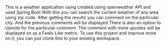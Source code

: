 This is a weather application using created using openweather API and used Spring Boot
With this you can search the current weather of any area using zip code.
After getting the results you can comment on the particular city. And the previous comments will be displayed
There is also an option to Upvote for the particular comment.
The comment with more upvotes will be displayed on as a Feels-Like metric.
To use this project and improve more on it, you can just clone this to your existing workspace.

